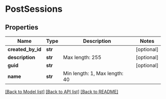 # PostSessions

## Properties
Name | Type | Description | Notes
------------ | ------------- | ------------- | -------------
**created_by_id** | **str** |  | [optional] 
**description** | **str** | Max length: 255 | [optional] 
**guid** | **str** |  | [optional] 
**name** | **str** | Min length: 1, Max length: 40 | 

[[Back to Model list]](../README.md#documentation-for-models) [[Back to API list]](../README.md#documentation-for-api-endpoints) [[Back to README]](../README.md)

